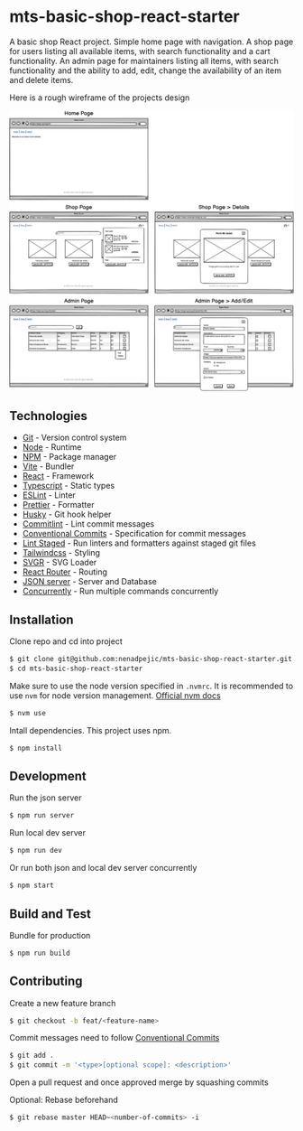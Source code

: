 # mts-basic-shop-react-starter

A basic shop React project. Simple home page with navigation. A shop page for users listing all available items, with search functionality and a cart functionality. An admin page for maintainers listing all items, with search functionality and the ability to add, edit, change the availability of an item and delete items.

Here is a rough wireframe of the projects design

![Basic Ecom Wireframe](./docs/wireframe.png)

## Technologies

- [Git](https://git-scm.com/) - Version control system
- [Node](https://nodejs.org/en) - Runtime
- [NPM](https://www.npmjs.com/) - Package manager
- [Vite](https://vitejs.dev/) - Bundler
- [React](https://react.dev/) - Framework
- [Typescript](https://www.typescriptlang.org/) - Static types
- [ESLint](https://eslint.org/) - Linter
- [Prettier](https://prettier.io/) - Formatter
- [Husky](https://typicode.github.io/husky/) - Git hook helper
- [Commitlint](https://commitlint.js.org/) - Lint commit messages
- [Conventional Commits](https://www.conventionalcommits.org/en/v1.0.0-beta.2/) - Specification for commit messages
- [Lint Staged](https://github.com/okonet/lint-staged/) - Run linters and formatters against staged git files
- [Tailwindcss](https://tailwindcss.com/) - Styling
- [SVGR](https://www.npmjs.com/package/vite-plugin-svgr) - SVG Loader
- [React Router](https://reactrouter.com/en/main/) - Routing
- [JSON server](https://github.com/typicode/json-server) - Server and Database
- [Concurrently](https://github.com/open-cli-tools/concurrently) - Run multiple commands concurrently

## Installation

Clone repo and cd into project

```sh
$ git clone git@github.com:nenadpejic/mts-basic-shop-react-starter.git
$ cd mts-basic-shop-react-starter
```

Make sure to use the node version specified in `.nvmrc`. It is recommended to use `nvm` for node version management. [Official nvm docs](https://github.com/nvm-sh/nvm/blob/master/README.md)

```sh
$ nvm use
```

Intall dependencies. This project uses npm.

```sh
$ npm install
```

## Development

Run the json server

```sh
$ npm run server
```

Run local dev server

```sh
$ npm run dev
```

Or run both json and local dev server concurrently

```sh
$ npm start
```

## Build and Test

Bundle for production

```sh
$ npm run build
```

## Contributing

Create a new feature branch

```sh
$ git checkout -b feat/<feature-name>
```

Commit messages need to follow [Conventional Commits](https://www.conventionalcommits.org/en/v1.0.0/)

```sh
$ git add .
$ git commit -m '<type>[optional scope]: <description>'
```

Open a pull request and once approved merge by squashing commits

Optional: Rebase beforehand

```sh
$ git rebase master HEAD~<number-of-commits> -i
```
